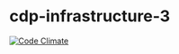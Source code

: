 # cdp-infrastructure-3
[![Code Climate](https://codeclimate.com/github/alinakhabachova/cdp-infrastructure-3.png)](https://codeclimate.com/github/alinakhabachova/cdp-infrastructure-3)
